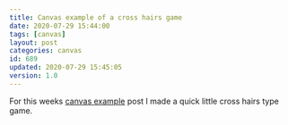 ```yaml
---
title: Canvas example of a cross hairs game
date: 2020-07-29 15:44:00
tags: [canvas]
layout: post
categories: canvas
id: 689
updated: 2020-07-29 15:45:05
version: 1.0
---
```


For this weeks [canvas example](/2020/03/23/canvas-example/) post I made a quick little cross hairs type game.

<!-- more -->
